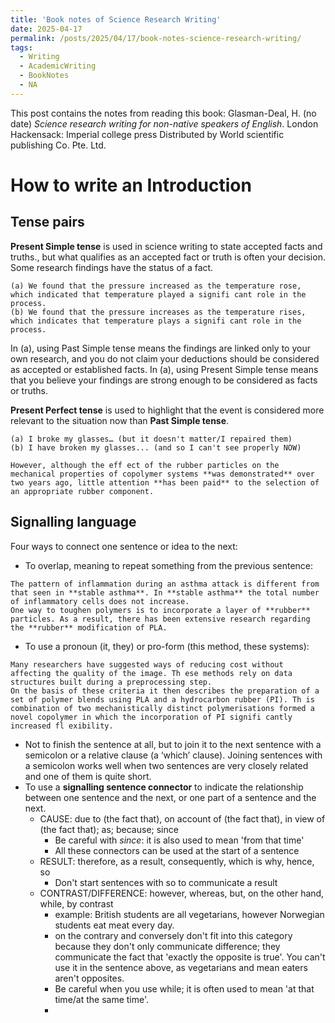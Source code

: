 ```yaml
---
title: 'Book notes of Science Research Writing'
date: 2025-04-17
permalink: /posts/2025/04/17/book-notes-science-research-writing/
tags:
  - Writing
  - AcademicWriting
  - BookNotes
  - NA
---
```


This post contains the notes from reading this book: Glasman-Deal, H. (no date) *Science research writing for non-native speakers of English*. London Hackensack: Imperial college press Distributed by World scientific publishing Co. Pte. Ltd.

# How to write an Introduction

## Tense pairs

**Present Simple tense** is used in science writing to state accepted facts and truths., but what qualifies as an accepted fact or truth is often your decision. Some research findings have the status of a fact.

```
(a) We found that the pressure increased as the temperature rose, which indicated that temperature played a signifi cant role in the process.
(b) We found that the pressure increases as the temperature rises, which indicates that temperature plays a signifi cant role in the process.
```

In (a), using Past Simple tense means the findings are linked only to your own research, and you do not claim your deductions should be considered as accepted or established facts. In (a), using Present Simple tense means that you believe your findings are strong enough to be considered as facts or truths.

**Present Perfect tense** is used to highlight that the event is considered more relevant to the situation now than **Past Simple tense**.

```
(a) I broke my glasses… (but it doesn't matter/I repaired them)
(b) I have broken my glasses... (and so I can't see properly NOW)

However, although the eff ect of the rubber particles on the mechanical properties of copolymer systems **was demonstrated** over two years ago, little attention **has been paid** to the selection of an appropriate rubber component.
```

## Signalling language

Four ways to connect one sentence or idea to the next: 

* To overlap, meaning to repeat something from the previous sentence:

```
The pattern of inflammation during an asthma attack is different from that seen in **stable asthma**. In **stable asthma** the total number of inflammatory cells does not increase. 
One way to toughen polymers is to incorporate a layer of **rubber** particles. As a result, there has been extensive research regarding the **rubber** modification of PLA.
```

* To use a pronoun (it, they) or pro-form (this method, these systems):

```
Many researchers have suggested ways of reducing cost without affecting the quality of the image. Th ese methods rely on data structures built during a preprocessing step.
On the basis of these criteria it then describes the preparation of a set of polymer blends using PLA and a hydrocarbon rubber (PI). Th is combination of two mechanistically distinct polymerisations formed a novel copolymer in which the incorporation of PI signifi cantly increased fl exibility.
```

* Not to finish the sentence at all, but to join it to the next sentence with a semicolon or a relative clause (a ‘which’ clause). Joining sentences with a semicolon works well when two sentences are very closely related and one of them is quite short.
* To use a **signalling sentence connector** to indicate the relationship between one sentence and the next, or one part of a sentence and the next.
  * CAUSE: due to (the fact that), on account of (the fact that), in view of (the fact that); as; because; since
    * Be careful with *since*: it is also used to mean 'from that time'
    * All these connectors can be used at the start of a sentence
  * RESULT: therefore, as a result, consequently, which is why, hence, so
    *  Don't start sentences with so to communicate a result
  * CONTRAST/DIFFERENCE: however, whereas, but, on the other hand, while, by contrast
    * example: British students are all vegetarians, however Norwegian students eat meat every day.
    * on the contrary and conversely don't fit into this category because they don't only communicate difference; they communicate the fact that 'exactly the opposite is true'. You can't use it in the sentence above, as vegetarians and mean eaters aren't opposites.
    * Be careful when you use while; it is often used to mean 'at that time/at the same time'.
    * 
